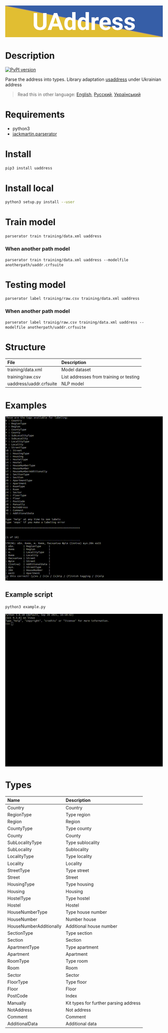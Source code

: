 ![header](doc/header.png)
# Description
[![PyPI version](https://badge.fury.io/py/uaddress.svg)](https://badge.fury.io/py/uaddress)

Parse the address into types. Library adaptation [usaddress](https://github.com/datamade/usaddress) under Ukrainian address

> Read this in other language: [English](README.en.md), [Русский](README.md), [Український](README.ua.md)

# Requirements
* python3
* [jackmartin.parserator](https://github.com/martinjack/parserator)

# Install
```sh
pip3 install uaddress
```
# Install local
```sh
python3 setup.py install --user
```

# Train model
```shell
parserator train training/data.xml uaddress
```
### When another path model
```shell
parserator train training/data.xml uaddress --modelfile anotherpath/uaddr.crfsuite
```

# Testing model
```shell
parserator label training/raw.csv training/data.xml uaddress
```
### When another path model
```shell
parserator label trainig/raw.csv training/data.xml uaddress --modelfile anotherpath/uaddr.crfsuite
```

# Structure
| File                      | Description                                   |
| :-------------            | :-------------                                |
| training/data.xml         | Model dataset                                 |
| training/raw.csv          | List addresses from training or testing       |
| uaddress/uaddr.crfsuite   | NLP model                                     |

# Examples
![example1](doc/example1.gif)

## Example script
```sh 
python3 example.py
```
![example2](doc/example2.gif)

# Types
| Name                      | Description                                   |
| :-------------            | :-------------                                |
| Country                   | Country                                       |
| RegionType                | Type region                                   |
| Region                    | Region                                        |
| CountyType                | Type county                                   |
| County                    | County                                        |
| SubLocalityType           | Type sublocality                              |
| SubLocality               | Sublocality                                   |
| LocalityType              | Type locality                                 |
| Locality                  | Locality                                      |
| StreetType                | Type street                                   |
| Street                    | Street                                        |
| HousingType               | Type housing                                  |
| Housing                   | Housing                                       |
| HostelType                | Type hostel                                   |
| Hostel                    | Hostel                                        |
| HouseNumberType           | Type house number                             |
| HouseNumber               | Number house                                  |
| HouseNumberAdditionally   | Additional house number                       |
| SectionType               | Type section                                  |
| Section                   | Section                                       |
| ApartmentType             | Type apartment                                |
| Apartment                 | Apartment                                     |
| RoomType                  | Type room                                     |
| Room                      | Room                                          |
| Sector                    | Sector                                        |
| FloorType                 | Type floor                                    |
| Floor                     | Floor                                         |
| PostCode                  | Index                                         |
| Manually                  | Kit types for further parsing address         |
| NotAddress                | Not address                                   |
| Comment                   | Comment                                       |
| AdditionalData            | Additional data                               |